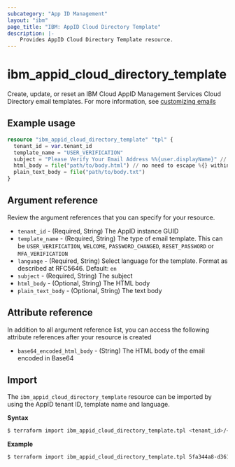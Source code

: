 ```yaml
---
subcategory: "App ID Management"
layout: "ibm"
page_title: "IBM: AppID Cloud Directory Template"
description: |-
    Provides AppID Cloud Directory Template resource.
---
```


# ibm_appid_cloud_directory_template

Create, update, or reset an IBM Cloud AppID Management Services Cloud Directory email templates. For more information, see [customizing emails](https://cloud.ibm.com/docs/appid?topic=appid-cd-types)

## Example usage

```terraform
resource "ibm_appid_cloud_directory_template" "tpl" {
  tenant_id = var.tenant_id
  template_name = "USER_VERIFICATION"
  subject = "Please Verify Your Email Address %%{user.displayName}" // note: `%{` has to be escaped, otherwise it will be treated as terraform template directive
  html_body = file("path/to/body.html") // no need to escape %{} within the template files
  plain_text_body = file("path/to/body.txt")
}
```

## Argument reference
Review the argument references that you can specify for your resource.

- `tenant_id` - (Required, String) The AppID instance GUID
- `template_name` - (Required, String) The type of email template. This can be `USER_VERIFICATION`, `WELCOME`, `PASSWORD_CHANGED`, `RESET_PASSWORD` or `MFA_VERIFICATION`
- `language` - (Required, String) Select language for the template. Format as described at RFC5646. Default: `en`
- `subject` - (Required, String) The subject
- `html_body` - (Optional, String) The HTML body
- `plain_text_body` - (Optional, String) The text body

## Attribute reference
In addition to all argument reference list, you can access the following attribute references after your resource is created

- `base64_encoded_html_body` - (String) The HTML body of the email encoded in Base64

## Import

The `ibm_appid_cloud_directory_template` resource can be imported by using the AppID tenant ID, template name and language.

**Syntax**

```bash
$ terraform import ibm_appid_cloud_directory_template.tpl <tenant_id>/<template_name>/<language>
```
**Example**

```bash
$ terraform import ibm_appid_cloud_directory_template.tpl 5fa344a8-d361-4bc2-9051-58ca253f4b2b/WELCOME/en
```
